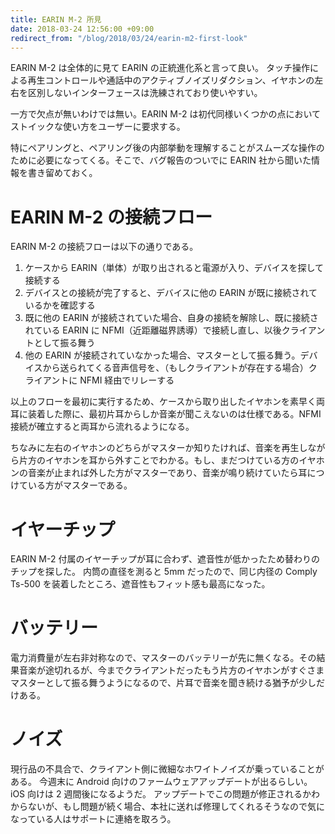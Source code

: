 ```yaml
---
title: EARIN M-2 所見
date: 2018-03-24 12:56:00 +09:00
redirect_from: "/blog/2018/03/24/earin-m2-first-look"
---
```


EARIN M-2 は全体的に見て EARIN の正統進化系と言って良い。
タッチ操作による再生コントロールや通話中のアクティブノイズリダクション、イヤホンの左右を区別しないインターフェースは洗練されており使いやすい。

一方で欠点が無いわけでは無い。EARIN M-2 は初代同様いくつかの点においてストイックな使い方をユーザーに要求する。

特にペアリングと、ペアリング後の内部挙動を理解することがスムーズな操作のために必要になってくる。そこで、バグ報告のついでに EARIN 社から聞いた情報を書き留めておく。

# EARIN M-2 の接続フロー

EARIN M-2 の接続フローは以下の通りである。

1.  ケースから EARIN（単体）が取り出されると電源が入り、デバイスを探して接続する
2.  デバイスとの接続が完了すると、デバイスに他の EARIN が既に接続されているかを確認する
3.  既に他の EARIN が接続されていた場合、自身の接続を解除し、既に接続されている EARIN に NFMI（近距離磁界誘導）で接続し直し、以後クライアントとして振る舞う
4.  他の EARIN が接続されていなかった場合、マスターとして振る舞う。デバイスから送られてくる音声信号を、（もしクライアントが存在する場合）クライアントに NFMI 経由でリレーする

以上のフローを最初に実行するため、ケースから取り出したイヤホンを素早く両耳に装着した際に、最初片耳からしか音楽が聞こえないのは仕様である。NFMI 接続が確立すると両耳から流れるようになる。

ちなみに左右のイヤホンのどちらがマスターか知りたければ、音楽を再生しながら片方のイヤホンを耳から外すことでわかる。もし、まだつけている方のイヤホンの音楽が止まれば外した方がマスターであり、音楽が鳴り続けていたら耳につけている方がマスターである。

# イヤーチップ

EARIN M-2 付属のイヤーチップが耳に合わず、遮音性が低かったため替わりのチップを探した。
内筒の直径を測ると 5mm だったので、同じ内径の Comply Ts-500 を装着したところ、遮音性もフィット感も最高になった。

# バッテリー

電力消費量が左右非対称なので、マスターのバッテリーが先に無くなる。その結果音楽が途切れるが、今までクライアントだったもう片方のイヤホンがすぐさまマスターとして振る舞うようになるので、片耳で音楽を聞き続ける猶予が少しだけある。

# ノイズ

現行品の不具合で、クライアント側に微細なホワイトノイズが乗っていることがある。
今週末に Android 向けのファームウェアアップデートが出るらしい。iOS 向けは 2 週間後になるようだ。
アップデートでこの問題が修正されるかわからないが、もし問題が続く場合、本社に送れば修理してくれるそうなので気になっている人はサポートに連絡を取ろう。
